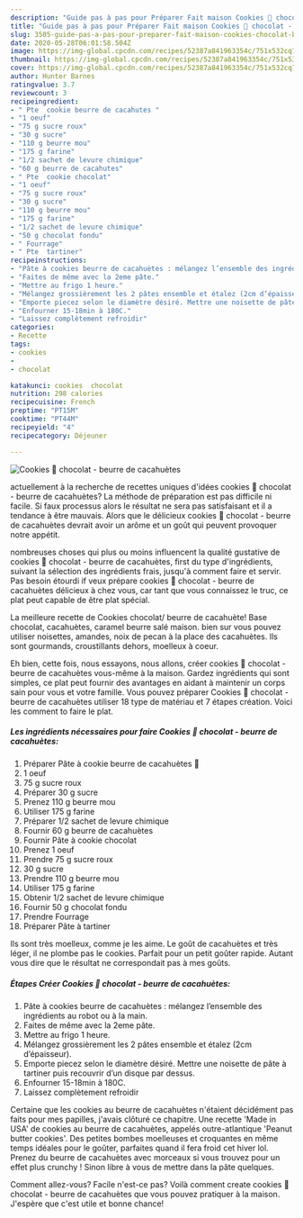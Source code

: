 ```yaml
---
description: "Guide pas à pas pour Préparer Fait maison Cookies 🍪 chocolat - beurre de cacahuètes"
title: "Guide pas à pas pour Préparer Fait maison Cookies 🍪 chocolat - beurre de cacahuètes"
slug: 3505-guide-pas-a-pas-pour-preparer-fait-maison-cookies-chocolat-beurre-de-cacahuetes
date: 2020-05-28T06:01:58.504Z
image: https://img-global.cpcdn.com/recipes/52387a841963354c/751x532cq70/cookies-🍪-chocolat-beurre-de-cacahuetes-photo-principale-de-la-recette.jpg
thumbnail: https://img-global.cpcdn.com/recipes/52387a841963354c/751x532cq70/cookies-🍪-chocolat-beurre-de-cacahuetes-photo-principale-de-la-recette.jpg
cover: https://img-global.cpcdn.com/recipes/52387a841963354c/751x532cq70/cookies-🍪-chocolat-beurre-de-cacahuetes-photo-principale-de-la-recette.jpg
author: Hunter Barnes
ratingvalue: 3.7
reviewcount: 3
recipeingredient:
- " Pte  cookie beurre de cacahutes "
- "1 oeuf"
- "75 g sucre roux"
- "30 g sucre"
- "110 g beurre mou"
- "175 g farine"
- "1/2 sachet de levure chimique"
- "60 g beurre de cacahutes"
- " Pte  cookie chocolat"
- "1 oeuf"
- "75 g sucre roux"
- "30 g sucre"
- "110 g beurre mou"
- "175 g farine"
- "1/2 sachet de levure chimique"
- "50 g chocolat fondu"
- " Fourrage"
- " Pte  tartiner"
recipeinstructions:
- "Pâte à cookies beurre de cacahuètes : mélangez l’ensemble des ingrédients au robot ou à la main."
- "Faites de même avec la 2eme pâte."
- "Mettre au frigo 1 heure."
- "Mélangez grossièrement les 2 pâtes ensemble et étalez (2cm d’épaisseur)."
- "Emporte piecez selon le diamètre désiré. Mettre une noisette de pâte à tartiner puis recouvrir d’un disque par dessus."
- "Enfourner 15-18min à 180C."
- "Laissez complètement refroidir"
categories:
- Recette
tags:
- cookies
- 
- chocolat

katakunci: cookies  chocolat 
nutrition: 298 calories
recipecuisine: French
preptime: "PT15M"
cooktime: "PT44M"
recipeyield: "4"
recipecategory: Déjeuner

---
```



![Cookies 🍪 chocolat - beurre de cacahuètes](https://img-global.cpcdn.com/recipes/52387a841963354c/751x532cq70/cookies-🍪-chocolat-beurre-de-cacahuetes-photo-principale-de-la-recette.jpg)

actuellement à la recherche de recettes uniques d'idées cookies 🍪 chocolat - beurre de cacahuètes? La méthode de préparation est pas difficile ni facile. Si faux processus alors le résultat ne sera pas satisfaisant et il a tendance à être mauvais. Alors que le délicieux cookies 🍪 chocolat - beurre de cacahuètes devrait avoir un arôme et un goût qui peuvent provoquer notre appétit.

nombreuses choses qui plus ou moins influencent la qualité gustative de cookies 🍪 chocolat - beurre de cacahuètes, first du type d'ingrédients, suivant la sélection des ingrédients frais, jusqu'à comment faire et servir. Pas besoin étourdi if veux prépare cookies 🍪 chocolat - beurre de cacahuètes délicieux à chez vous, car tant que vous connaissez le truc, ce plat peut capable de être plat spécial.

La meilleure recette de Cookies chocolat/ beurre de cacahuète! Base chocolat, cacahuètes, caramel beurre salé maison. bien sur vous pouvez utiliser noisettes, amandes, noix de pecan à la place des cacahuètes. Ils sont gourmands, croustillants dehors, moelleux à coeur.


Eh bien, cette fois, nous essayons, nous allons, créer cookies 🍪 chocolat - beurre de cacahuètes vous-même à la maison. Gardez ingrédients qui sont simples, ce plat peut fournir des avantages en aidant à maintenir un corps sain pour vous et votre famille. Vous pouvez préparer Cookies 🍪 chocolat - beurre de cacahuètes utiliser 18 type de matériau et 7 étapes création. Voici les comment to faire le plat.

<!--inarticleads1-->

##### Les ingrédients nécessaires pour faire Cookies 🍪 chocolat - beurre de cacahuètes:

1. Préparer  Pâte à cookie beurre de cacahuètes 🥜
1.  1 oeuf
1.  75 g sucre roux
1. Préparer 30 g sucre
1. Prenez 110 g beurre mou
1. Utiliser 175 g farine
1. Préparer 1/2 sachet de levure chimique
1. Fournir 60 g beurre de cacahuètes
1. Fournir  Pâte à cookie chocolat
1. Prenez 1 oeuf
1. Prendre 75 g sucre roux
1.  30 g sucre
1. Prendre 110 g beurre mou
1. Utiliser 175 g farine
1. Obtenir 1/2 sachet de levure chimique
1. Fournir 50 g chocolat fondu
1. Prendre  Fourrage
1. Préparer  Pâte à tartiner


Ils sont très moelleux, comme je les aime. Le goût de cacahuètes et très léger, il ne plombe pas le cookies. Parfait pour un petit goûter rapide. Autant vous dire que le résultat ne correspondait pas à mes goûts. 

<!--inarticleads2-->

##### Étapes Créer Cookies 🍪 chocolat - beurre de cacahuètes:

1. Pâte à cookies beurre de cacahuètes : mélangez l’ensemble des ingrédients au robot ou à la main.
1. Faites de même avec la 2eme pâte.
1. Mettre au frigo 1 heure.
1. Mélangez grossièrement les 2 pâtes ensemble et étalez (2cm d’épaisseur).
1. Emporte piecez selon le diamètre désiré. Mettre une noisette de pâte à tartiner puis recouvrir d’un disque par dessus.
1. Enfourner 15-18min à 180C.
1. Laissez complètement refroidir


Certaine que les cookies au beurre de cacahuètes n&#39;étaient décidément pas faits pour mes papilles, j&#39;avais clôturé ce chapitre. Une recette &#39;Made in USA&#39; de cookies au beurre de cacahuètes, appelés outre-atlantique &#39;Peanut butter cookies&#39;. Des petites bombes moelleuses et croquantes en même temps idéales pour le goûter, parfaites quand il fera froid cet hiver lol. Prenez du beurre de cacahuètes avec morceaux si vous trouvez pour un effet plus crunchy ! Sinon libre à vous de mettre dans la pâte quelques. 


Comment allez-vous? Facile n'est-ce pas? Voilà comment create cookies 🍪 chocolat - beurre de cacahuètes que vous pouvez pratiquer à la maison. J'espère que c'est utile et bonne chance!
